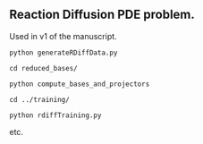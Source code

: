 ## Reaction Diffusion PDE problem.

Used in v1 of the manuscript.

	python generateRDiffData.py

	cd reduced_bases/

	python compute_bases_and_projectors

	cd ../training/

	python rdiffTraining.py

etc.